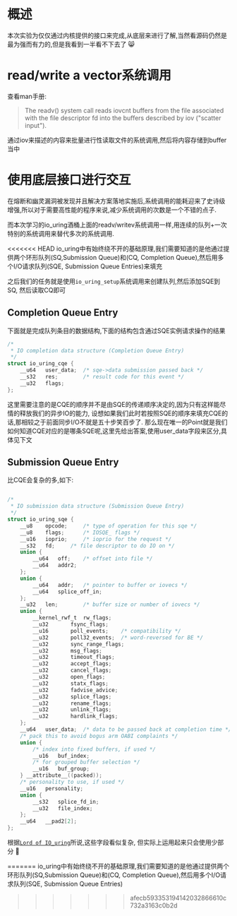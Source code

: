 # 概述
本次实验为仅仅通过内核提供的接口来完成,从底层来进行了解,当然看源码仍然是最为强而有力的,但是我看到一半看不下去了 😸

# read/write a vector系统调用

查看man手册:
> The readv() system call reads iovcnt buffers from the file associated with the file descriptor fd into the buffers described by iov ("scatter input").

通过iov来描述的内容来批量进行性读取文件的系统调用,然后将内容存储到buffer当中


# 使用底层接口进行交互
在熔断和幽灵漏洞被发现并且解决方案落地实施后,系统调用的能耗迎来了史诗级增强,所以对于需要高性能的程序来说,减少系统调用的次数是一个不错的点子.

而本次学习的io_uring酒桶上面的readv/writev系统调用一样,用连续的队列+一次特别的系统调用来替代多次的系统调用.

<<<<<<< HEAD
io_uring中有始终绕不开的基础原理,我们需要知道的是他通过提供两个环形队列(SQ,Submission Queue)和(CQ, Completion Queue),然后用多个I/O请求队列(SQE, Submission Queue Entries)来填充

之后我们的任务就是使用`io_uring_setup`系统调用来创建队列,然后添加SQE到SQ,
然后读取CQ即可

## Completion Queue Entry
下面就是完成队列条目的数据结构,下面的结构包含通过SQE实例请求操作的结果
```c
/*
 * IO completion data structure (Completion Queue Entry)
 */
struct io_uring_cqe {
	__u64	user_data;	/* sqe->data submission passed back */
	__s32	res;		/* result code for this event */
	__u32	flags;
};

```
这里需要注意的是CQE的顺序并不是由SQE的传递顺序决定的,因为只有这样能尽情的释放我们的异步IO的能力,
设想如果我们此时若按照SQE的顺序来填充CQE的话,那相较之于前面同步I/O不就是五十步笑百步了.
那么现在唯一的Point就是我们如何知道CQE对应的是哪条SQE呢,这里先给出答案,使用user_data字段来区分,具体见下文

## Submission Queue Entry

比CQE会复杂的多,如下:
 

```c 

/*
 * IO submission data structure (Submission Queue Entry)
 */
struct io_uring_sqe {
	__u8	opcode;		/* type of operation for this sqe */
	__u8	flags;		/* IOSQE_ flags */
	__u16	ioprio;		/* ioprio for the request */
	__s32	fd;		/* file descriptor to do IO on */
	union {
		__u64	off;	/* offset into file */
		__u64	addr2;
	};
	union {
		__u64	addr;	/* pointer to buffer or iovecs */
		__u64	splice_off_in;
	};
	__u32	len;		/* buffer size or number of iovecs */
	union {
		__kernel_rwf_t	rw_flags;
		__u32		fsync_flags;
		__u16		poll_events;	/* compatibility */
		__u32		poll32_events;	/* word-reversed for BE */
		__u32		sync_range_flags;
		__u32		msg_flags;
		__u32		timeout_flags;
		__u32		accept_flags;
		__u32		cancel_flags;
		__u32		open_flags;
		__u32		statx_flags;
		__u32		fadvise_advice;
		__u32		splice_flags;
		__u32		rename_flags;
		__u32		unlink_flags;
		__u32		hardlink_flags;
	};
	__u64	user_data;	/* data to be passed back at completion time */
	/* pack this to avoid bogus arm OABI complaints */
	union {
		/* index into fixed buffers, if used */
		__u16	buf_index;
		/* for grouped buffer selection */
		__u16	buf_group;
	} __attribute__((packed));
	/* personality to use, if used */
	__u16	personality;
	union {
		__s32	splice_fd_in;
		__u32	file_index;
	};
	__u64	__pad2[2];
};
```

根据[`Lord of IO_uring`](https://web.archive.org/web/20221119023652/https://unixism.net/loti/low_level.html)所说,这些字段看似复杂,
但实际上运用起来只会使用少部分 🐶


=======
io_uring中有始终绕不开的基础原理,我们需要知道的是他通过提供两个环形队列(SQ,Submission Queue)和(CQ, Completion Queue),然后用多个I/O请求队列(SQE, Submission Queue Entries)
>>>>>>> afecb593353194142032866610c732a3163c0b2d

